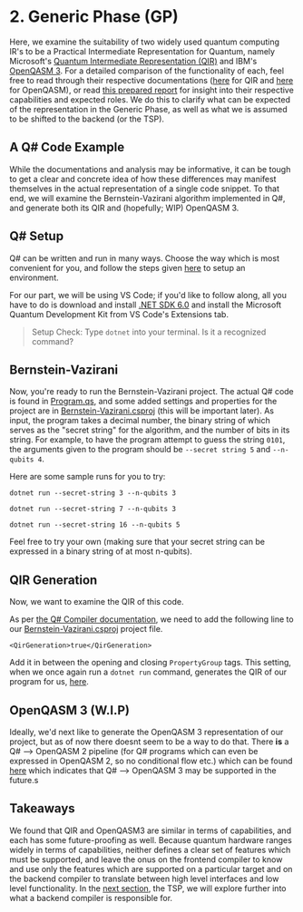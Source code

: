 # 2. Generic Phase (GP)

Here, we examine the suitability of two widely used quantum computing IR's to be a Practical Intermediate Representation for Quantum, namely Microsoft's [Quantum Intermediate Representation (QIR)](https://devblogs.microsoft.com/qsharp/introducing-quantum-intermediate-representation-qir/) and IBM's [OpenQASM 3](https://github.com/openqasm/openqasm). For a detailed comparison of the functionality of each, feel free to read through their respective documentations ([here](https://github.com/qir-alliance/qir-spec/tree/main/specification) for QIR and [here](https://openqasm.com/intro.html) for OpenQASM), or read [this prepared report](https://docs.google.com/document/d/1Mm8Awpg9EmYd_EZ174gTj6gb3GCTL2kfzUekGIlJap8/edit?usp=sharing) for insight into their respective capabilities and expected roles. We do this to clarify what can be expected of the representation in the Generic Phase, as well as what we is assumed to be shifted to the backend (or the TSP).

## A Q# Code Example

While the documentations and analysis may be informative, it can be tough to get a clear and concrete idea of how these differences may manifest themselves in the actual representation of a single code snippet. To that end, we will examine the Bernstein-Vazirani algorithm implemented in Q#, and generate both its QIR and (hopefully; WIP) OpenQASM 3.

## Q# Setup

Q# can be written and run in many ways. Choose the way which is most convenient for you, and follow the steps given [here](https://docs.microsoft.com/en-us/azure/quantum/install-command-line-qdk) to setup an environment. 

For our part, we will be using VS Code; if you'd like to follow along, all you have to do is download and install [.NET SDK 6.0](https://dotnet.microsoft.com/download) and install the Microsoft Quantum Development Kit from VS Code's Extensions tab.

> Setup Check: Type `dotnet` into your terminal. Is it a recognized command?

## Bernstein-Vazirani

Now, you're ready to run the Bernstein-Vazirani project. The actual Q# code is found in [Program.qs](Program.qs), and some added settings and properties for the project are in [Bernstein-Vazirani.csproj](Bernstein-Vazirani.csproj) (this will be important later). As input, the program takes a decimal number, the binary string of which serves as the "secret string" for the algorithm, and the number of bits in its string. For example, to have the program attempt to guess the string `0101`, the arguments given to the program should be `--secret string 5` and `--n-qubits 4`.

Here are some sample runs for you to try:

`dotnet run --secret-string 3 --n-qubits 3`

`dotnet run --secret-string 7 --n-qubits 3`

`dotnet run --secret-string 16 --n-qubits 5`

Feel free to try your own (making sure that your secret string can be expressed in a binary string of at most n-qubits).

## QIR Generation

Now, we want to examine the QIR of this code.

As per [the Q# Compiler documentation](https://github.com/microsoft/qsharp-compiler/tree/main/src/QsCompiler/QirGeneration), we need to add the following line to our [Bernstein-Vazirani.csproj](Bernstein-Vazirani.csproj) project file.

`<QirGeneration>true</QirGeneration>`

Add it in between the opening and closing `PropertyGroup` tags. This setting, when we once again run a `dotnet run` command, generates the QIR of our program for us, [here](Bernstein-Vazirani_QIR.ll).


## OpenQASM 3 (W.I.P)

Ideally, we'd next like to generate the OpenQASM 3 representation of our project, but as of now there doesnt seem to be a way to do that. There **is** a Q# --> OpenQASM 2 pipeline (for Q# programs which can even be expressed in OpenQASM 2, so no conditional flow etc.) which can be found [here](https://github.com/qsharp-community/qsharp-integrations/tree/main/src/OpenQasmExporter) which indicates that Q# --> OpenQASM 3 may be supported in the future.s

## Takeaways

We found that QIR and OpenQASM3 are similar in terms of capabilities, and each has some future-proofing as well. Because quantum hardware ranges widely in terms of capabilities, neither defines a clear set of features which must be supported, and leave the onus on the frontend compiler to know and use only the features which are supported on a particular target and on the backend compiler to translate between high level interfaces and low level functionality. In the [next section](../3_Target_Specific_Phase_(TSP)/), the TSP, we will explore further into what a backend compiler is responsible for.